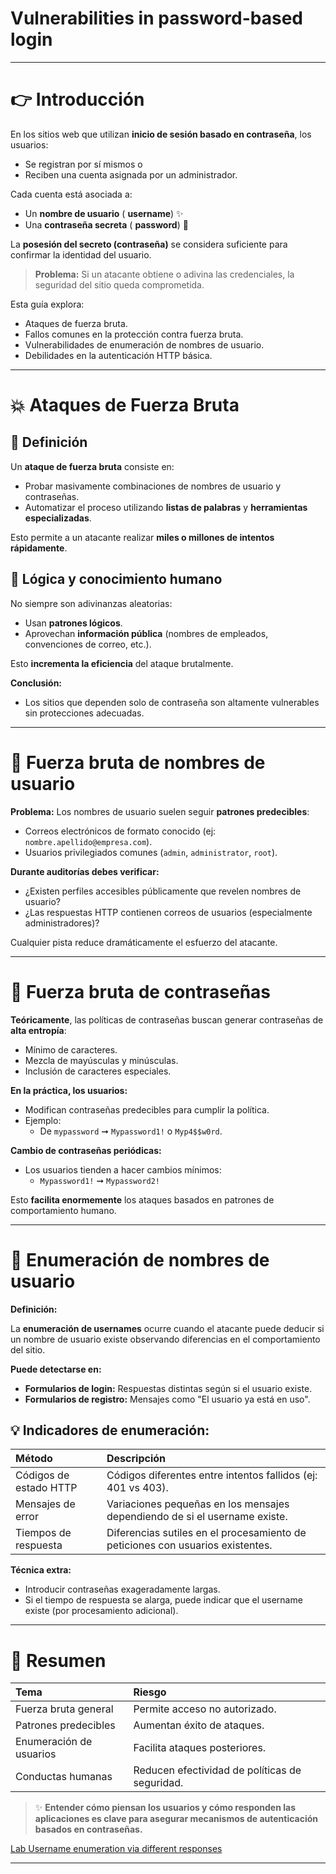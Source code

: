 # Vulnerabilities in password-based login



---

# 👉 Introducción

En los sitios web que utilizan **inicio de sesión basado en contraseña**, los usuarios:

- Se registran por sí mismos o
- Reciben una cuenta asignada por un administrador.

Cada cuenta está asociada a:

- Un **nombre de usuario** (
**username**) ✨
- Una **contraseña secreta** (
**password**) 🔐

La **posesión del secreto (contraseña)** se considera suficiente para confirmar la identidad del usuario.

> **Problema:** Si un atacante obtiene o adivina las credenciales, la seguridad del sitio queda comprometida.

Esta guía explora:

- Ataques de fuerza bruta.
- Fallos comunes en la protección contra fuerza bruta.
- Vulnerabilidades de enumeración de nombres de usuario.
- Debilidades en la autenticación HTTP básica.

---

# 💥 Ataques de Fuerza Bruta

## 🧰 Definición

Un **ataque de fuerza bruta** consiste en:

- Probar masivamente combinaciones de nombres de usuario y contraseñas.
- Automatizar el proceso utilizando **listas de palabras** y **herramientas especializadas**.

Esto permite a un atacante realizar **miles o millones de intentos rápidamente**.

## 🧬 Lógica y conocimiento humano

No siempre son adivinanzas aleatorias:

- Usan **patrones lógicos**.
- Aprovechan **información pública** (nombres de empleados, convenciones de correo, etc.).

Esto **incrementa la eficiencia** del ataque brutalmente.

**Conclusión:**
- Los sitios que dependen solo de contraseña son altamente vulnerables sin protecciones adecuadas.

---

# 🥇 Fuerza bruta de nombres de usuario

**Problema:** Los nombres de usuario suelen seguir **patrones predecibles**:

- Correos electrónicos de formato conocido (ej: `nombre.apellido@empresa.com`).
- Usuarios privilegiados comunes (`admin`, `administrator`, `root`).

**Durante auditorías debes verificar:**

- ¿Existen perfiles accesibles públicamente que revelen nombres de usuario?
- ¿Las respuestas HTTP contienen correos de usuarios (especialmente administradores)?

Cualquier pista reduce dramáticamente el esfuerzo del atacante.

---

# 🔐 Fuerza bruta de contraseñas

**Teóricamente**, las políticas de contraseñas buscan generar contraseñas de **alta entropía**:

- Mínimo de caracteres.
- Mezcla de mayúsculas y minúsculas.
- Inclusión de caracteres especiales.

**En la práctica, los usuarios:**

- Modifican contraseñas predecibles para cumplir la política.
- Ejemplo:
  - De `mypassword` ➞ `Mypassword1!` o `Myp4$$w0rd`.

**Cambio de contraseñas periódicas:**

- Los usuarios tienden a hacer cambios mínimos:
  - `Mypassword1!` ➞ `Mypassword2!`

Esto **facilita enormemente** los ataques basados en patrones de comportamiento humano.

---

# 🔢 Enumeración de nombres de usuario

**Definición:**

La **enumeración de usernames** ocurre cuando el atacante puede deducir si un nombre de usuario existe observando diferencias en el comportamiento del sitio.

**Puede detectarse en:**

- **Formularios de login:** Respuestas distintas según si el usuario existe.
- **Formularios de registro:** Mensajes como "El usuario ya está en uso".


## 💡 Indicadores de enumeración:

| Método | Descripción |
|:-------|:------------|
| Códigos de estado HTTP | Códigos diferentes entre intentos fallidos (ej: 401 vs 403). |
| Mensajes de error | Variaciones pequeñas en los mensajes dependiendo de si el username existe. |
| Tiempos de respuesta | Diferencias sutiles en el procesamiento de peticiones con usuarios existentes. |


**Técnica extra:**

- Introducir contraseñas exageradamente largas.
- Si el tiempo de respuesta se alarga, puede indicar que el username existe (por procesamiento adicional).

---

# 💬 Resumen

| Tema | Riesgo |
|:----|:------|
| Fuerza bruta general | Permite acceso no autorizado. |
| Patrones predecibles | Aumentan éxito de ataques. |
| Enumeración de usuarios | Facilita ataques posteriores. |
| Conductas humanas | Reducen efectividad de políticas de seguridad. |


> ✨ **Entender cómo piensan los usuarios y cómo responden las aplicaciones es clave para asegurar mecanismos de autenticación basados en contraseñas.**



[Lab Username enumeration via different responses](1_Username_enumeration_via_different_responses.md)

---


